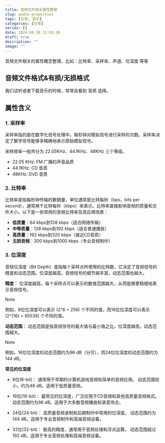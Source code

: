 ```yaml
---
title: 音频文件相关属性整理
slug: audio-properties
tags: [日常, 音乐]
categories: [日常]
series: []
date: 2024-08-30 11:03:20
draft: true
description: ""
image: ""
---
```


音频文件相关的属性概念整理，比如：比特率、采样率、声道、位深度 等等

<!--more-->

## 音频文件格式&有损/无损格式

我们试听或者下载音乐的时候，常常会看到 音质 选择。

## 属性含义

### 1. 采样率

采样率指的是在数字化信号处理中，每秒钟对模拟信号进行采样的次数。采样率决定了数字信号能够多精确地表示原始模拟信号。

采样频率一般共分为 22.05KHz、44.1KHz、48KHz 三个等级。

- 22.05 KHz: FM 广播的声音品质
- 44.1KHz: CD 音质
- 48KHz: DVD 音质

### 2. 比特率

比特率是指每秒钟传输的数据量，单位通常是比特每秒（bps，bits per second），通常用千比特每秒（kbps）来表示。比特率直接影响音频的质量和文件大小。以下是一些常用的音频比特率及其应用场景：
- **低质量**：64 kbps到128 kbps（适合网络传输）
- **中等质量**：128 kbps到192 kbps（适合普通播放）
- **高质量**：192 kbps到320 kbps（接近CD音质）
- **无损音频**：300 kbps到1000 kbps（专业音频制作）

### 3. 位深度

音频位深度（Bit Depth）是指每个采样点所使用的比特数，它决定了音频信号的精度和动态范围。位深度越高，音频信号的细节越丰富，动态范围也越大。

**精度**：
位深度越高，每个采样点可以表示的数值范围越大，从而能够更精细地表示音频信号。

> [!Note]
> 例如，8位位深度可以表示 (2^8 = 256) 个不同的值，而16位位深度可以表示 (2^{16} = 65536) 个不同的值。

**动态范围**：
动态范围是指音频信号的最大值与最小值之比。位深度越高，动态范围越大。
>[!Note]
>例如，16位位深度的动态范围约为96 dB（分贝），而24位位深度的动态范围约为144 dB。

**常见的位深度**
- 8位(8-bit)：
    通常用于早期的计算机游戏音频和简单的音频应用。
    动态范围较小，约为48 dB。适用于低质量音频。

- 16位(16-bit)：
    最常见的位深度，广泛应用于CD音频和其他高质量音频格式。
    动态范围约为96 dB。适用于大多数音频播放和录音场合。

- 24位(24-bit)：
    高质量音频录制和后期制作中常用的位深度。
    动态范围约为144 dB。适用于专业音频制作和高端音频设备。

- 32位(32-bit)：
    极高的精度，通常用于音频处理和浮点运算。
    动态范围超过192 dB。适用于专业音频处理和高端音频设备。